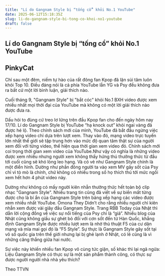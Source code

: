```yaml
---
title: "Lí do Gangnam Style bị “tống cổ” khỏi No.1 YouTube"
date: 2025-06-12T15:18:35Z
slug: li-do-gangnam-style-bi-tong-co-khoi-no1-youtube
draft: false
---
```


## Lí do Gangnam Style bị “tống cổ” khỏi No.1 YouTube

## PinkyCat

Chỉ sau một đêm, niềm tự hào của rất đông fan Kpop đã lặn sủi tăm luôn khỏi Top 10. Điều đáng nói là cả phía YouTube lẫn YG và Psy đều không đưa ra bất cứ một lời bình luận, giải thích nào.
 

Cuối tháng 9, "Gangnam Style" bị "bắt cóc" khỏi No.1 BXH video được xem nhiều nhất mọi thời đại của YouTube mà không có một lời giải thích nào được đưa ra.
 
Dấu hỏi to đùng cứ treo lơ lửng trên đầu Kpop fan cho đến ngày hôm nay 17/10. Lí do Gangnam Style bị YouTube “hạ knock out” khỏi ngai vàng đã được hé lộ. Theo chính sách mới của mình, YouTube đã bắt đầu ngừng việc xếp hạng video chỉ dựa trên lượt xem. Thay vào đó, mạng video trực tuyến lớn nhất thế giới sẽ tập trung hơn vào mức độ quan tâm thật sự của người xem đối với từng video, thể hiện qua thời gian xem video đó.
Chính sách mới coi trọng thời gian xem video của YouTube.Như vậy có nghĩa là những video được xem nhiều nhưng người xem không thấy hứng thú thưởng thức từ đầu tới cuối cũng sẽ khó lòng leo hạng. Và có vẻ như Gangnam Style chính là một điển hình. Dường như phần đông người ta vào xem MV gây sốt của Psy chỉ vì tò mò là chính, chứ không có nhiều trong số họ thích thú tới mức ngồi xem hết hơn 4 phút video này.
 
Dường như không có mấy người kiên nhẫn thưởng thức hết toàn bộ clip nhạc "Gangnam Style".
Nhiều trang tin cũng đã viết về sự biến mất từng được cho là bí ẩn của Gangnam Style trên bảng xếp hạng các video được xem nhiều nhất YouTube. Omona They Didn’t cho rằng nhiều người chỉ kiên nhẫn xem được vài giây đầu Gangnam Style. Trang RBB Today của Nhật thì dẫn lời cộng đồng về việc sự nổi tiếng của Psy chỉ là “giả”. Nhiều blog của Nhật cũng không giấu sự ghét bỏ đối với cơn sốt đến từ Hàn Quốc, khẳng định Gangnam Style được nhiều lượt xem là nhờ thủ thuật F5 của cư dân mạng và mỉa mai gọi đó là “F5 Style”. Sự thực là Gangnam Style gây sốt tại vô số quốc gia trên thế giới nhưng lại bị ghẻ lạnh ở Nhật, có lẽ cũng là vì những căng thẳng giữa hai nước.
 
Sự việc này khiến nhiều fan Kpop vô cùng tức giận, số khác thì lại ngã ngửa: Liệu Gangnam Style có thực sự là một sản phẩm thành công, có thực sự được người người nhà nhà yêu thích?
 
Theo TTVN
